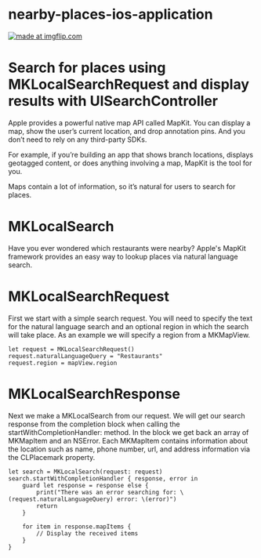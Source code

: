# nearby-places-ios-application

<a href="https://imgflip.com/gif/1z3lsu"><img src="https://i.imgflip.com/1z3lsu.gif" title="made at imgflip.com"/></a>

# Search for places using MKLocalSearchRequest and display results with UISearchController

Apple provides a powerful native map API called MapKit. You can display a map, show the user’s current location, and drop annotation pins. And you don’t need to rely on any third-party SDKs.

For example, if you’re building an app that shows branch locations, displays geotagged content, or does anything involving a map, MapKit is the tool for you.

Maps contain a lot of information, so it’s natural for users to search for places. 

# MKLocalSearch

Have you ever wondered which restaurants were nearby? Apple's MapKit framework provides an easy way to lookup places via natural language search.


# MKLocalSearchRequest

First we start with a simple search request. You will need to specify the text for the natural language search and an optional region in which the search will take place. As an example we will specify a region from a MKMapView.

```
let request = MKLocalSearchRequest()
request.naturalLanguageQuery = "Restaurants"
request.region = mapView.region

```

# MKLocalSearchResponse

Next we make a MKLocalSearch from our request. We will get our search response from the completion block when calling the startWithCompletionHandler: method. In the block we get back an array of MKMapItem and an NSError. Each MKMapItem contains information about the location such as name, phone number, url, and address information via the CLPlacemark property.

```
let search = MKLocalSearch(request: request)
search.startWithCompletionHandler { response, error in
    guard let response = response else {
        print("There was an error searching for: \(request.naturalLanguageQuery) error: \(error)")
        return
    }

    for item in response.mapItems {
        // Display the received items
    }
}

```
